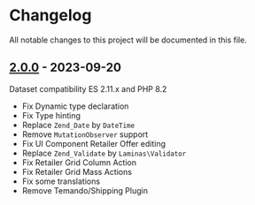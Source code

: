 # Changelog

All notable changes to this project will be documented in this file.

## [2.0.0] - 2023-09-20
[2.0.0]: https://github.com/Smile-SA/magento2-module-offer/compare/1.2.9.1...2.0.0

Dataset compatibility ES 2.11.x and PHP 8.2

- Fix Dynamic type declaration
- Fix Type hinting
- Replace `Zend_Date` by `DateTime`
- Remove `MutationObserver` support
- Fix UI Component Retailer Offer editing
- Replace `Zend_Validate` by `Laminas\Validator`
- Fix Retailer Grid Column Action
- Fix Retailer Grid Mass Actions
- Fix some translations
- Remove Temando/Shipping Plugin
